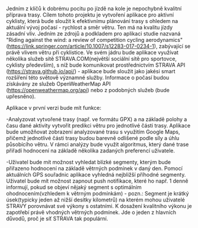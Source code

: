 Jedním z klíčů k dobrému pocitu po jízdě na kole je nepochybně kvalitní příprava trasy. Cílem tohoto projektu je vytvoření aplikace pro aktivní cyklisty, která bude sloužit k efektivnímu plánování trasy s ohledem na aktuální vývoj počasí - rychlost a směr větru. Ten má na kvalitu jízdy zásadní vliv. Jedním ze zdrojů a podkladem pro aplikaci studie nazvaná "Riding against the wind: a review of competition cycling aerodynamics" (https://link.springer.com/article/10.1007/s12283-017-0234-1), zabývající se právě vlivem větru při cyklistice. Ve svém jádru bude aplikace využívat několika služeb sítě STRAVA.COM(největší sociální sítě pro sportovce, cyklisty především), s níž bude komunikovat prostřednictvím STRAVA API (https://strava.github.io/api/) - aplikace bude sloužit jako jakési smart rozšíření této světově významné služby. Informace o počasí budou získávány ze služeb OpenWeatherMap API (https://openweathermap.org/api) nebo z podobných služeb (bude upřesněno).

Aplikace v první verzi bude mít funkce:

-Analyzovat vytvořené trasy (např. ve formátu GPX) a na základě polohy a času dané aktivity vytvořit predikci větru pro jednotlivé části trasy. Aplikace bude umožňovat zobrazení analyzované trasu s využitím Google Maps, přičemž jednotlivé části trasy budou barevně odlišené podle síly a úhlu působícího větru. V rámci analýzy bude využit algoritmus, který dané trase přiřadí hodnocení na základě několika zadaných preferencí uživatele.

-Uživatel bude mít možnost vyhledat blízké segmenty, kterým bude přiřazeno hodnocení na základě větrných podmínek v daný den. Pomocí aktuálních GPS souřadnic aplikace vyhledná nejbližší příhodné segmenty. Uživatel bude mít možnost zapnout push notifikace, které ho např. 1 denně informují, pokud se objeví nějaký segment s optimálním ohodnocením(vzhledem k větrným podmínkám)  - pozn.: Segment je krátký úsek(typicky jeden až nižší desítky kilometrů) na kterém mohou uživatelé STRAVY porovnávat své výkony s ostatními. K dosažení kvalitního výkonu je zapotřebí právě vhodných větrných podmínek. Jde o jeden z hlavních důvodů, proč je síť STRAVA tak populární.